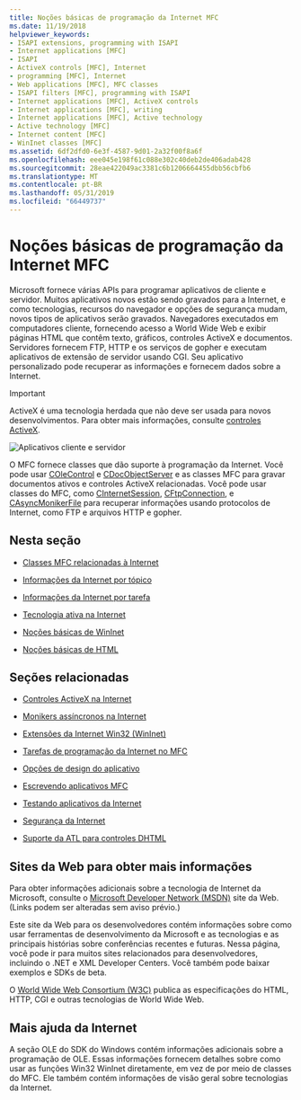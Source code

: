 ```yaml
---
title: Noções básicas de programação da Internet MFC
ms.date: 11/19/2018
helpviewer_keywords:
- ISAPI extensions, programming with ISAPI
- Internet applications [MFC]
- ISAPI
- ActiveX controls [MFC], Internet
- programming [MFC], Internet
- Web applications [MFC], MFC classes
- ISAPI filters [MFC], programming with ISAPI
- Internet applications [MFC], ActiveX controls
- Internet applications [MFC], writing
- Internet applications [MFC], Active technology
- Active technology [MFC]
- Internet content [MFC]
- WinInet classes [MFC]
ms.assetid: 6df2dfd0-6e3f-4587-9d01-2a32f00f8a6f
ms.openlocfilehash: eee045e198f61c088e302c40deb2de406adab428
ms.sourcegitcommit: 28eae422049ac3381c6b1206664455dbb56cbfb6
ms.translationtype: MT
ms.contentlocale: pt-BR
ms.lasthandoff: 05/31/2019
ms.locfileid: "66449737"
---
```

# <a name="mfc-internet-programming-basics"></a>Noções básicas de programação da Internet MFC

Microsoft fornece várias APIs para programar aplicativos de cliente e servidor. Muitos aplicativos novos estão sendo gravados para a Internet, e como tecnologias, recursos do navegador e opções de segurança mudam, novos tipos de aplicativos serão gravados. Navegadores executados em computadores cliente, fornecendo acesso a World Wide Web e exibir páginas HTML que contêm texto, gráficos, controles ActiveX e documentos. Servidores fornecem FTP, HTTP e os serviços de gopher e executam aplicativos de extensão de servidor usando CGI. Seu aplicativo personalizado pode recuperar as informações e fornecem dados sobre a Internet.

>[!IMPORTANT]
> ActiveX é uma tecnologia herdada que não deve ser usada para novos desenvolvimentos. Para obter mais informações, consulte [controles ActiveX](activex-controls.md).

![Aplicativos cliente e servidor](../mfc/media/vc38bq1.gif "aplicativos cliente e servidor")

O MFC fornece classes que dão suporte à programação da Internet. Você pode usar [COleControl](../mfc/reference/colecontrol-class.md) e [CDocObjectServer](../mfc/reference/cdocobjectserver-class.md) e as classes MFC para gravar documentos ativos e controles ActiveX relacionadas. Você pode usar classes do MFC, como [CInternetSession](../mfc/reference/cinternetsession-class.md), [CFtpConnection](../mfc/reference/cftpconnection-class.md), e [CAsyncMonikerFile](../mfc/reference/casyncmonikerfile-class.md) para recuperar informações usando protocolos de Internet, como FTP e arquivos HTTP e gopher.

## <a name="in-this-section"></a>Nesta seção

- [Classes MFC relacionadas à Internet](../mfc/internet-related-mfc-classes.md)

- [Informações da Internet por tópico](../mfc/internet-information-by-topic.md)

- [Informações da Internet por tarefa](../mfc/internet-information-by-task.md)

- [Tecnologia ativa na Internet](../mfc/active-technology-on-the-internet.md)

- [Noções básicas de WinInet](../mfc/wininet-basics.md)

- [Noções básicas de HTML](../mfc/html-basics.md)

## <a name="related-sections"></a>Seções relacionadas

- [Controles ActiveX na Internet](../mfc/activex-controls-on-the-internet.md)

- [Monikers assíncronos na Internet](../mfc/asynchronous-monikers-on-the-internet.md)

- [Extensões da Internet Win32 (WinInet)](../mfc/win32-internet-extensions-wininet.md)

- [Tarefas de programação da Internet no MFC](../mfc/mfc-internet-programming-tasks.md)

- [Opções de design do aplicativo](../mfc/application-design-choices.md)

- [Escrevendo aplicativos MFC](../mfc/writing-mfc-applications.md)

- [Testando aplicativos da Internet](../mfc/testing-internet-applications.md)

- [Segurança da Internet](../mfc/internet-security-cpp.md)

- [Suporte da ATL para controles DHTML](../atl/atl-support-for-dhtml-controls.md)

##  <a name="_core_web_sites_for_more_information"></a> Sites da Web para obter mais informações

Para obter informações adicionais sobre a tecnologia de Internet da Microsoft, consulte o [Microsoft Developer Network (MSDN)](https://go.microsoft.com/fwlink/p/?linkid=56322) site da Web. (Links podem ser alteradas sem aviso prévio.)

Este site da Web para os desenvolvedores contém informações sobre como usar ferramentas de desenvolvimento da Microsoft e as tecnologias e as principais histórias sobre conferências recentes e futuras. Nessa página, você pode ir para muitos sites relacionados para desenvolvedores, incluindo o .NET e XML Developer Centers. Você também pode baixar exemplos e SDKs de beta.

O [World Wide Web Consortium (W3C)](https://go.microsoft.com/fwlink/p/?linkid=37125) publica as especificações do HTML, HTTP, CGI e outras tecnologias de World Wide Web.

##  <a name="_core_more_internet_help"></a> Mais ajuda da Internet

A seção OLE do SDK do Windows contém informações adicionais sobre a programação de OLE. Essas informações fornecem detalhes sobre como usar as funções Win32 WinInet diretamente, em vez de por meio de classes do MFC. Ele também contém informações de visão geral sobre tecnologias da Internet.
